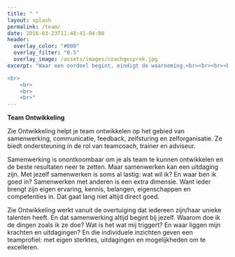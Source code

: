 ```yaml
---
title: " "
layout: splash
permalink: /team/
date: 2016-03-23T11:48:41-04:00
header:
  overlay_color: "#000"
  overlay_filter: "0.5"
  overlay_image: /assets/images/coachgesprek.jpg
excerpt: "Waar een oordeel begint, eindigt de waarneming.<br><br><br><br>

<br>
	<br>
	<br>
	<br>"
---
```


**Team Ontwikkeling**

Zie Ontwikkeling helpt je team ontwikkelen op het gebied van samenwerking, communicatie, feedback, zelfsturing en zelforganisatie.  Ze biedt ondersteuning in de rol van teamcoach, trainer en adviseur.

Samenwerking is onontkoombaar om je als team te kunnen ontwikkelen en de beste resultaten neer te zetten. Maar samenwerken kan een uitdaging zijn. Met jezelf samenwerken is soms al lastig: wat wil ik? En waar ben ik goed in?
Samenwerken met anderen is een extra dimensie. Want ieder brengt zijn eigen ervaring, kennis, belangen, eigenschappen en competenties in. Dat gaat lang niet altijd direct goed.

Zie Ontwikkeling werkt vanuit de overtuiging dat iedereen zijn/haar unieke talenten heeft. En dat samenwerking altijd begint bij jezelf. Waarom doe ik de dingen zoals ik ze doe? Wat is het wat mij triggert? En waar liggen mijn krachten en uitdagingen?
En die individuele inzichten geven een teamprofiel: met eigen sterktes, uitdagingen en mogelijkheden om te excelleren.



